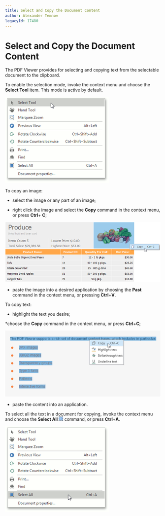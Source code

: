 ```yaml
---
title: Select and Copy the Document Content
author: Alexander Temnov
legacyId: 17480
---
```

# Select and Copy the Document Content
The PDF Viewer provides for selecting and copying text from the selectable document to the clipboard.

To enable the selection mode, invoke the context menu and choose the **Select Tool** item. This mode is active by default.

![pdf-viewer-11](../../images/img24456.png)


To copy an image:

* select the image or any part of an image;

* right click the image and select the **Copy** command in the context menu, or press **Ctrl**+ **C**;

![CopyImage](../../images/img122777.png)

* paste the image into a desired application by choosing the **Past** command in the context menu, or pressing **Ctrl**+**V**.

To copy text:

* highlight the text you desire; 

*choose the **Copy** command in the context menu, or press **Ctrl**+**C**;

![CopyText](../../images/img122778.png)

* paste the content into an application. 


To select all the text in a document for copying, invoke the context menu and choose the **Select All** ![pdf-viewer-select-all](../../images/img24383.png) command, or press **Ctrl**+**A**.

![pdf-viewer-10](../../images/img24454.png)